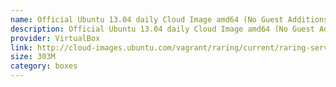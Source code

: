 ```yaml
---
name: Official Ubuntu 13.04 daily Cloud Image amd64 (No Guest Additions)
description: Official Ubuntu 13.04 daily Cloud Image amd64 (No Guest Additions)
provider: VirtualBox
link: http://cloud-images.ubuntu.com/vagrant/raring/current/raring-server-cloudimg-amd64-vagrant-disk1.box
size: 303M
category: boxes
---
```

